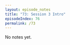 ```yaml
---
layout: episode_notes
title: "73: Session 3 Intro"
episodeIndex: 76
permalink: /73
---
```

No notes yet.
